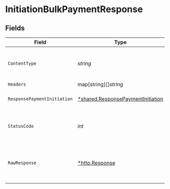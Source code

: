 # InitiationBulkPaymentResponse


## Fields

| Field                                                                                 | Type                                                                                  | Required                                                                              | Description                                                                           |
| ------------------------------------------------------------------------------------- | ------------------------------------------------------------------------------------- | ------------------------------------------------------------------------------------- | ------------------------------------------------------------------------------------- |
| `ContentType`                                                                         | *string*                                                                              | :heavy_check_mark:                                                                    | HTTP response content type for this operation                                         |
| `Headers`                                                                             | map[string][]*string*                                                                 | :heavy_minus_sign:                                                                    | N/A                                                                                   |
| `ResponsePaymentInitiation`                                                           | [*shared.ResponsePaymentInitiation](../../models/shared/responsepaymentinitiation.md) | :heavy_minus_sign:                                                                    | HTTP/1.1 201 Created                                                                  |
| `StatusCode`                                                                          | *int*                                                                                 | :heavy_check_mark:                                                                    | HTTP response status code for this operation                                          |
| `RawResponse`                                                                         | [*http.Response](https://pkg.go.dev/net/http#Response)                                | :heavy_minus_sign:                                                                    | Raw HTTP response; suitable for custom response parsing                               |